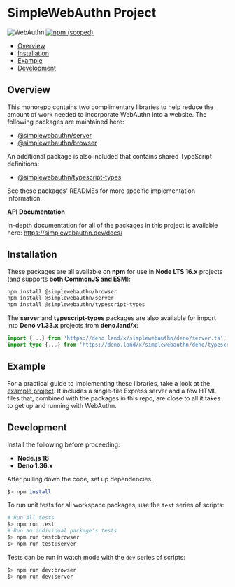 # SimpleWebAuthn Project <!-- omit in toc -->

![WebAuthn](https://img.shields.io/badge/WebAuthn-Simplified-blueviolet?style=for-the-badge&logo=WebAuthn)
[![npm (scoped)](https://img.shields.io/npm/v/@simplewebauthn/server?style=for-the-badge&logo=npm)](https://www.npmjs.com/search?q=simplewebauthn)

- [Overview](#overview)
- [Installation](#installation)
- [Example](#example)
- [Development](#development)

## Overview

This monorepo contains two complimentary libraries to help reduce the amount of work needed to
incorporate WebAuthn into a website. The following packages are maintained here:

- [@simplewebauthn/server](https://github.com/MasterKale/SimpleWebAuthn/tree/master/packages/server)
- [@simplewebauthn/browser](https://github.com/MasterKale/SimpleWebAuthn/tree/master/packages/browser)

An additional package is also included that contains shared TypeScript definitions:

- [@simplewebauthn/typescript-types](https://github.com/MasterKale/SimpleWebAuthn/tree/master/packages/typescript-types/)

See these packages' READMEs for more specific implementation information.

**API Documentation**

In-depth documentation for all of the packages in this project is available here:
https://simplewebauthn.dev/docs/

## Installation

These packages are all available on **npm** for use in **Node LTS 16.x** projects (and supports
**both CommonJS and ESM**):

```sh
npm install @simplewebauthn/browser
npm install @simplewebauthn/server
npm install @simplewebauthn/typescript-types
```

The **server** and **typescript-types** packages are also available for import into **Deno v1.33.x**
projects from **deno.land/x**:

```ts
import {...} from 'https://deno.land/x/simplewebauthn/deno/server.ts';
import type {...} from 'https://deno.land/x/simplewebauthn/deno/typescript-types.ts';
```

## Example

For a practical guide to implementing these libraries, take a look at the
[example project](https://github.com/MasterKale/SimpleWebAuthn/tree/master/example). It includes a
single-file Express server and a few HTML files that, combined with the packages in this repo, are
close to all it takes to get up and running with WebAuthn.

## Development

Install the following before proceeding:

- **Node.js 18**
- **Deno 1.36.x**

After pulling down the code, set up dependencies:

```sh
$> npm install
```

To run unit tests for all workspace packages, use the `test` series of scripts:

```sh
# Run All tests
$> npm run test
# Run an individual package's tests
$> npm run test:browser
$> npm run test:server
```

Tests can be run in watch mode with the `dev` series of scripts:

```sh
$> npm run dev:browser
$> npm run dev:server
```
